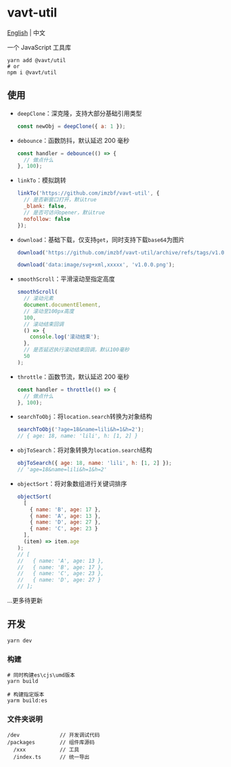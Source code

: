 # vavt-util

[English](https://github.com/imzbf/vavt-util) \| 中文

一个 JavaScript 工具库

```shell
yarn add @vavt/util
# or
npm i @vavt/util
```

## 使用

- `deepClone`：深克隆，支持大部分基础引用类型

  ```js
  const newObj = deepClone({ a: 1 });
  ```

- `debounce`：函数防抖，默认延迟 200 毫秒

  ```js
  const handler = debounce(() => {
    // 做点什么
  }, 100);
  ```

- `linkTo`：模拟跳转

  ```js
  linkTo('https://github.com/imzbf/vavt-util', {
    // 是否新窗口打开，默认true
    _blank: false,
    // 是否可访问opener，默认true
    nofollow: false
  });
  ```

- `download`：基础下载，仅支持`get`，同时支持下载`base64`为图片

  ```js
  download('https://github.com/imzbf/vavt-util/archive/refs/tags/v1.0.0.zip', 'v1.0.0.zip');

  download('data:image/svg+xml,xxxxx', 'v1.0.0.png');
  ```

- `smoothScroll`：平滑滚动至指定高度

  ```js
  smoothScroll(
    // 滚动元素
    document.documentElement,
    // 滚动至100px高度
    100,
    // 滚动结束回调
    () => {
      console.log('滚动结束');
    },
    // 是否延迟执行滚动结束回调，默认100毫秒
    50
  );
  ```

- `throttle`：函数节流，默认延迟 200 毫秒

  ```js
  const handler = throttle(() => {
    // 做点什么
  }, 100);
  ```

- `searchToObj`：将`location.search`转换为对象结构

  ```js
  searchToObj('?age=18&name=lili&h=1&h=2');
  // { age: 18, name: 'lili', h: [1, 2] }
  ```

- `objToSearch`：将对象转换为`location.search`结构

  ```js
  objToSearch({ age: 18, name: 'lili', h: [1, 2] });
  // 'age=18&name=lili&h=1&h=2'
  ```

- `objectSort`：将对象数组进行关键词排序

  ```js
  objectSort(
    [
      { name: 'B', age: 17 },
      { name: 'A', age: 13 },
      { name: 'D', age: 27 },
      { name: 'C', age: 23 }
    ],
    (item) => item.age
  );
  // [
  //   { name: 'A', age: 13 },
  //   { name: 'B', age: 17 },
  //   { name: 'C', age: 23 },
  //   { name: 'D', age: 27 }
  // ];
  ```

...更多待更新

## 开发

```shell
yarn dev
```

### 构建

```shell
# 同时构建es\cjs\umd版本
yarn build

# 构建指定版本
yarm build:es
```

### 文件夹说明

```
/dev             // 开发调试代码
/packages        // 组件库源码
  /xxx           // 工具
  /index.ts      // 统一导出
```
